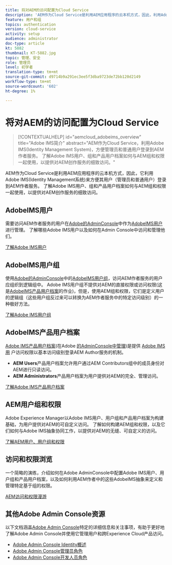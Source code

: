 ```yaml
---
title: 将对AEM的访问配置为Cloud Service
description: 'AEM作为Cloud Service是利用AEM应用程序的云本机方式，因此，利用Adobe IMS(Identity Management系统)方便管理员和普通用户登录到AEM作者服务。 了解Adobe IMS用户、用户组和产品用户档案如何与AEM组和权限一起使用，以提供对AEM作者的特定访问。  '
feature: 用户和组
topics: authentication
version: cloud-service
activity: setup
audience: administrator
doc-type: article
kt: 5882
thumbnail: KT-5882.jpg
topic: 管理、安全
role: 管理员
level: 初学者
translation-type: tm+mt
source-git-commit: d9714b9a291ec3ee5f3dba9723de72bb120d2149
workflow-type: tm+mt
source-wordcount: '602'
ht-degree: 1%

---
```



# 将对AEM的访问配置为Cloud Service

>[!CONTEXTUALHELP]
>id="aemcloud_adobeims_overview"
>title="Adobe IMS简介"
>abstract="AEM作为Cloud Service，利用Adobe IMS(Identity Management System)，方便管理员和普通用户登录到AEM作者服务。 了解Adobe IMS用户、组和产品用户档案如何与AEM组和权限一起使用，以提供对AEM创作服务的细致访问。"

AEM作为Cloud Service是利用AEM应用程序的云本机方式，因此，它利用Adobe IMS(Identity Management系统)来方便其用户（管理员和普通用户）登录到AEM作者服务。 了解Adobe IMS用户、组和产品用户档案如何与AEM组和权限一起使用，以提供对AEM创作服务的细致访问。

## AdobeIMS用户

需要访问AEM作者服务的用户在[Adobe的AdminConsole](https://adminconsole.adobe.com)中作为[AdobeIMS用户](https://helpx.adobe.com/cn/enterprise/using/set-up-identity.html)进行管理。 了解哪些Adobe IMS用户以及如何在Admin Console中访问和管理他们。

[了解Adobe IMS用户](./adobe-ims-users.md)

## AdobeIMS用户组

使用[Adobe的AdminConsole](https://adminconsole.adobe.com)中的[AdobeIMS用户组](https://helpx.adobe.com/enterprise/using/user-groups.html)，访问AEM作者服务的用户应组织到逻辑组中。 Adobe IMS用户组不提供对AEM的直接权限或访问权限(这是[AdobeIMS产品用户档案](#adobe-ims-product-profiles)的作业)，但是，使用AEM组和权限，它们是定义用户的逻辑组（这些用户组反过来可以转换为AEM作者服务中的特定访问级别）的一种极好方法。

[了解Adobe IMS用户组](./adobe-ims-user-groups.md)

## AdobeIMS产品用户档案

[Adobe IMS产品用户档案](https://helpx.adobe.com/enterprise/using/manage-permissions-and-roles.html)(在Adobe [的AdminConsole中管理](https://adminconsole.adobe.com))是提供 [Adobe IMS用](#adobe-ims-users) 户访问权限以基本访问级别登录AEM Author服务的机制。

+ __AEM Users__&#x200B;产品用户档案允许用户通过AEM Contributors组中的成员身份对AEM进行只读访问。
+ __AEM Administrators__&#x200B;产品用户档案为用户提供对AEM的完全、管理访问。

[了解Adobe IMS产品用户档案](./adobe-ims-product-profiles.md)

## AEM用户组和权限

Adobe Experience Manager以Adobe IMS用户、用户组和产品用户档案为构建基础，为用户提供对AEM的可自定义访问。 了解如何构建AEM组和权限，以及它们如何与Adobe IMS抽象协同工作，以提供对AEM的无缝、可自定义的访问。

[了解AEM用户、用户组和权限](./aem-users-groups-and-permissions.md)

## 访问和权限浏览

一个简略的演练，介绍如何在Adobe AdminConsole中配置Adobe IMS用户、用户组和产品用户档案，以及如何利用AEM作者中的这些AdobeIMS抽象来定义和管理特定基于组的权限。

[AEM访问和权限漫游](./walk-through.md)

## 其他Adobe Admin Console资源

以下文档涵盖[Adobe Admin Console](https://adminconsole.adobe.com)特定的详细信息和关注事项，有助于更好地了解Adobe Admin Console并使用它管理用户和跨Experience Cloud产品访问。

+ [Adobe Admin Console Identity概述](https://helpx.adobe.com/enterprise/using/identity.html)
+ [Adobe Admin Console管理员角色](https://helpx.adobe.com/enterprise/using/admin-roles.html)
+ [Adobe Admin Console开发人员角色](https://helpx.adobe.com/enterprise/using/manage-developers.html)